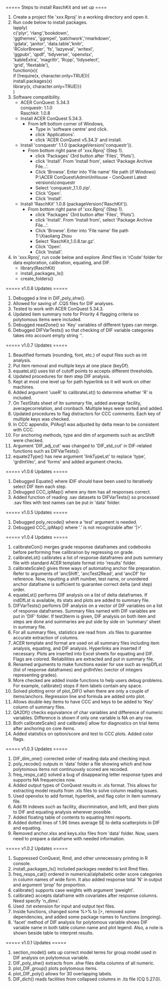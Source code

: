 ===== Steps to install RaschKit and set up ====

1.  Create a project file 'xxx.Rproj' in a working directory and open it.
2.  Run code below to install packages.\
    lapply(\
        c('plyr', 'rlang','bookdown',\
          'ggthemes', 'ggrepel', 'patchwork','rmarkdown',\
          'gdata', 'janitor', 'data.table','knitr',\
          'RColorBrewer', 'fs', 'lazyeval', 'writexl',\
          'ggpubr', 'qpdf', 'tidyverse', 'openxlsx',\
          'kableExtra', 'magrittr', 'Rcpp', 'tidyselect',\
          'grid', 'flextable'),\
        function(x){\
          if (!require(x, character.only=TRUE)){\
             install.packages(x)\
             library(x, character.only=TRUE)}}\
    )
3.	Software compatibility.
    - ACER ConQuest: 5.34.3\
      conquestr: 1.1.0\
      Raschkit: 1.0.8
    - Install ACER ConQuest 5.34.3.
        - From left bottom corner of Windows, 
            - Type in 'software centre' and click.
            - click 'Applications'.
            - click 'ACER ConQuest v5.34.3' and install.
    - Install 'conquestr' 1.1.0 (packageVersion('conquestr')).
        - From bottom right pane of 'xxx.Rproj' (Step 1).    
            - click 'Packages' (3rd button after 'Files', 'Plots').
            - click 'Install'. From 'Install from', select 'Package Archive File...'.
            - Click 'Browse'. Enter into 'File name' file path (if Windows)\
                P:\ACER ConQuest\Admin\InHouse - ConQuest Latest versions\conquestr
            - Select 'conquestr_1.1.0.zip'. 
            - Click 'Open'. 
            - Click 'Install'.
    - Install 'RaschKit' 1.0.8 (packageVersion('RaschKit')).
        - From bottom right pane of 'xxx.Rproj' (Step 1).    
            - click 'Packages' (3rd button after 'Files', 'Plots').
            - click 'Install'. From 'Install from', select 'Package Archive File...'.
            - Click 'Browse'. Enter into 'File name' file path\
                T:\Xiaoliang Zhou
            - Select 'RaschKit_1.0.8.tar.gz'. 
            - Click 'Open'. 
            - Click 'Install'.
4.  In 'xxx.Rproj', run code below and explore .Rmd files in ‘rCode’ folder for 
    data exploration, calibration, equating, and DIF. 
    - library(RaschKit)
    - install_packages_ls()
    - create_folders()
    
===== v1.0.8 Updates =====
1. Debugged a line in DIF_poly_shw().
2. Allowed for saving of .CQS files for DIF analyses.
3. Tested to work with ACER ConQuest 5.34.3.
4. Updated item summary note for Priority 4 flagging criteria so polytomous items 
   were included.
5. Debugged read2one() so 'Key' variables of different types can merge.
6. Debugged DIFVarTests() so that checking of DIF variable categories takes into 
   account empty string ''.

===== v1.0.7 Updates =====
1. Beautified formats (rounding, font, etc.) of ouput files such as int analysis.
2. Put item removal and multiple keys at one place (keyDf).
3. equateLst() uses list of cutoff points to accepts different thresholds.
4. Updated procedures for item step DIF analysis.
5. Kept at most one level up for path hyperlink so it will work on other machines.
6. Added argument 'useR' to calibrateLst() to determine whether 'R' is included.
7. On TestStats sheet of itn summary file, added average facility, 
   averagecorrelation, and cronbach. Multiple keys were sorted and added.
8. Updated procedures to flag distractors for CCC comments. Each key of multiple 
   keys was checked.
9. In CCC appendix, PVAvg1 was adjusted by delta mean to be consistent with CCC.
10. For anchoring methods, type and dim of arguments such as ancShift were checked.
11. Argument 'DIF_adj_cut' was changed to 'DIF_std_cut' in DIF-related functions 
    such as DIFVarTests(). 
12. equate2Type() has new argument 'linkTypeLst' to replace 'type', 'grdIntVec', 
    and 'forms' and added argument checks.

===== v1.0.6 Updates =====
1. Debugged Equate() where iDIF should have been used to iteratively select 
   DIF item each step.
2. Debugged CCC_ipMap() where any item has all responses correct.
3. Added function of reading .sav datasets to DIFVarTests() so processed .sav
   files with test names can be put in 'data' folder.

===== v1.0.5 Updates =====
1. Debugged poly_recode() where a 'test' argument is needed.
2. Debugged CCC_ipMap() where '.' is not recognizable after '|>'.

===== v1.0.4 Updates =====
1. calibrateCon() merges grade response dataframes and codebooks before performing
   free calibrarion by regressing on grade.
2. calibrateLst() calibrates a list of response dataframes and puts summary file
   with standard ACER template format into 'results' folder.
3. calibrateScale() gives three ways of automating anchor file preparation. 
   Refer to arguments of 'ancShift', 'ancTest2Read', and 'ancDf' for reference.
   Now, inputting a shift number, test name, or unordered anchor dataframe is
   sufficient to guarantee correct delta (and step) order.
4. equateLst() performs DIF analysis on a list of delta dataframes. If indDfLst is 
   available, its stats and plots are added to summary file.
5. DIFVarTests() perfomrs DIF analysis on a vector of DIF variables on a list
   of response dataframes. Summary files named with DIF variables are put in 
   'DIF' folder. If test3term is given, DIF analysis on both item and steps 
   are done and summaries are put side by side on 'summary' sheet in summary file.
6. For all summary files, statistics are read from .xls files to guarantee 
   accurate extraction of columns.
7. ACER template and format are used on all summary files including item analysis,
   equating, and DIF analysis. Hyperlinks are inserted if necessary. Plots are
   inserted into Excel sheets for equating and DIF. Flags are colored. Reliabilities
   are extracted and put in summary file.
8. Renamed arguments to make functions easier for use such as respDfLst (list 
   of response dataframes) and grdIntVec (vector of integers representing grades).
9. More checked are added inside functions to help users debug problems. For
   example, calibrate() stops if item labels contain any space.
10. Solved plotting error of plot_DIF() when there are only a couple of 
    items/anchors. Regression line and formula are added onto plot.
11. Allows double-key items to have CCC and keys to be added to 'Key' column of
    summary files.
12. QA2Df() checks equivalance of char variables and difference of numeric variables.
    Difference is shown if only one variable is NA on any row.
13. Both calibrateScale() and calibrate() allow for diagnostics on trial items
    after anchoring on core items.
14. Added statistics on option/score and test to CCC plots. Added color flags.

===== v1.0.3 Updates =====
1. DIF_dim_one() corrected order of reading data and checking input.
2. poly_recode() outputs in 'data' folder a file showing which and how 
   polytomous items not continuously scored are recoded.
3. freq_resps_cat() solved a bug of disappearing letter response types and 
   supports NA frequencies now.
4. Added output types of ConQuest results in .xls format. This allows for 
   extracting model results from .xls files to solve column reading issues.
5. Used openxlsx to add format, hyperlink, and flag color in item summary file.
6. Add fit indexes such as facility, discrimination, and Infit, and their plots 
   to DIF and equating analysis wherever possible. 
7. Added floating table of contents to equating html reports.
8. Added dotted lines of 1.96 times average SE to delta scatterplots in DIF and 
   equating.
9. Removed anchor.xlsx and keys.xlsx files from 'data' folder. Now, users need to 
   prepare a dataframe with needed information.

===== v1.0.2 Updates =====
1. Suppressed ConQuest, Rmd, and other unnecessary printing in R console.
2. install_packages_ls() included packages needed to knit Rmd files.
3. freq_resps_cat() ordered in numerical/alphabetic order score categories in column names 
   of wide form. It also added response total 'N' in output and argument 'prop' 
   for proportion.
4. calibrate() supports case weights with argument 'pweight'.
5. calibrate() accepts dataframe with covariates after response columns. Need 
   specify 'n_dims'.
6. Used .txt extension for input and output text files.
7. Inside functions, changed some %>% to |>, removed some dependencies, and 
   added some package names to functions (ongoing).
8. 'facet' method of DIF analysis for polytomous variable shows DIF variable 
   name in both table column name and plot legend. Also, a note is shown beside 
   table to interpret results.

===== v1.0.1 Updates =====
1. section_model() sets up correct model terms for group model used in DIF 
   analysis on polytomous variable.
2. DIF_poly_shw() extracts from .shw files delta columns of all numeric.
3. plot_DIF_group() plots polytomous items.
4. plot_DIF_poly() allows for 30 overlapping labels.
5. DIF_dich() reads facilities from collapsed columns in .its file (CQ 5.27.0).
